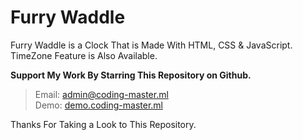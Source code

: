 # Furry Waddle
Furry Waddle is a Clock That is Made With HTML, CSS &amp; JavaScript. TimeZone Feature is Also Available.  

__Support My Work By Starring This Repository on Github.__

> Email: admin@coding-master.ml  
> Demo: [demo.coding-master.ml](http://demo.coding-master.ml/furry-waddle/)  


Thanks For Taking a Look to This Repository.

